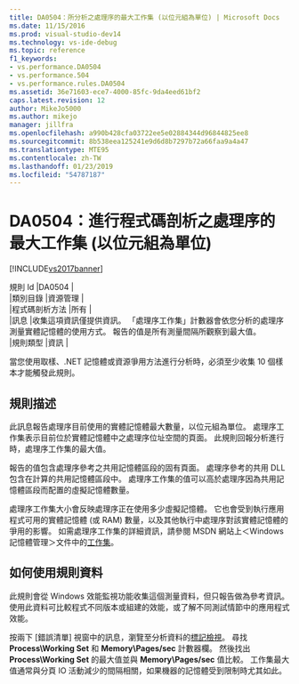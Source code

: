 ```yaml
---
title: DA0504：所分析之處理序的最大工作集 (以位元組為單位) | Microsoft Docs
ms.date: 11/15/2016
ms.prod: visual-studio-dev14
ms.technology: vs-ide-debug
ms.topic: reference
f1_keywords:
- vs.performance.DA0504
- vs.performance.504
- vs.performance.rules.DA0504
ms.assetid: 36e71603-ece7-4000-85fc-9da4eed61bf2
caps.latest.revision: 12
author: MikeJo5000
ms.author: mikejo
manager: jillfra
ms.openlocfilehash: a990b428cfa03722ee5e02884344d96844825ee8
ms.sourcegitcommit: 8b538eea125241e9d6d8b7297b72a66faa9a4a47
ms.translationtype: MTE95
ms.contentlocale: zh-TW
ms.lasthandoff: 01/23/2019
ms.locfileid: "54787187"
---
```

# <a name="da0504-maximum-working-set-in-bytes-for-the-process-being-profiled"></a>DA0504：進行程式碼剖析之處理序的最大工作集 (以位元組為單位)
[!INCLUDE[vs2017banner](../includes/vs2017banner.md)]

規則 Id |DA0504 |  
|類別目錄 |資源管理 |  
|程式碼剖析方法 |所有 |  
|訊息 |收集這項資訊僅提供資訊。 「處理序工作集」計數器會依您分析的處理序測量實體記憶體的使用方式。 報告的值是所有測量間隔所觀察到最大值。  
|規則類型 |資訊 |  
  
 當您使用取樣、.NET 記憶體或資源爭用方法進行分析時，必須至少收集 10 個樣本才能觸發此規則。  
  
## <a name="rule-description"></a>規則描述  
 此訊息報告處理序目前使用的實體記憶體最大數量，以位元組為單位。 處理序工作集表示目前位於實體記憶體中之處理序位址空間的頁面。 此規則回報分析進行時，處理序工作集的最大值。  
  
 報告的值包含處理序參考之共用記憶體區段的固有頁面。 處理序參考的共用 DLL 包含在計算的共用記憶體區段中。 處理序工作集的值可以高於處理序因為共用記憶體區段而配置的虛擬記憶體數量。  
  
 處理序工作集大小會反映處理序正在使用多少虛擬記憶體。 它也會受到執行應用程式可用的實體記憶體 (或 RAM) 數量，以及其他執行中處理序對該實體記憶體的爭用的影響。 如需處理序工作集的詳細資訊，請參閱 MSDN 網站上＜Windows 記憶體管理＞文件中的[工作集](http://go.microsoft.com/fwlink/?LinkId=177830)。  
  
## <a name="how-to-use-rule-data"></a>如何使用規則資料  
 此規則會從 Windows 效能監視功能收集這個測量資料，但只報告做為參考資訊。 使用此資料可比較程式不同版本或組建的效能，或了解不同測試情節中的應用程式效能。  
  
 按兩下 [錯誤清單] 視窗中的訊息，瀏覽至分析資料的[標記檢視](../profiling/marks-view.md)。 尋找 **Process\Working Set** 和 **Memory\Pages/sec** 計數器欄。 然後找出 **Process\Working Set** 的最大值並與 **Memory\Pages/sec** 值比較。 工作集最大值通常與分頁 IO 活動減少的間隔相關，如果機器的記憶體受到限制時尤其如此。
